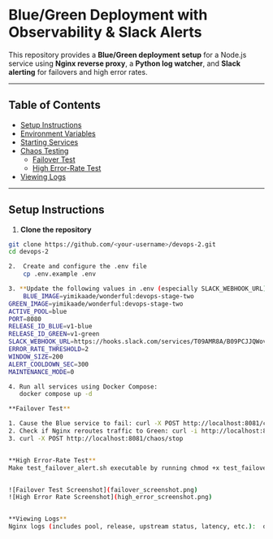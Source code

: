 # Blue/Green Deployment with Observability & Slack Alerts

This repository provides a **Blue/Green deployment setup** for a Node.js service using **Nginx reverse proxy**, a **Python log watcher**, and **Slack alerting** for failovers and high error rates.

---

## Table of Contents

- [Setup Instructions](#setup-instructions)
- [Environment Variables](#environment-variables)
- [Starting Services](#starting-services)
- [Chaos Testing](#chaos-testing)
  - [Failover Test](#failover-test)
  - [High Error-Rate Test](#high-error-rate-test)
- [Viewing Logs](#viewing-logs)

---

## Setup Instructions

1. **Clone the repository**

```bash
git clone https://github.com/<your-username>/devops-2.git
cd devops-2

2.  Create and configure the .env file
    cp .env.example .env

3. **Update the following values in .env (especially SLACK_WEBHOOK_URL)**
    BLUE_IMAGE=yimikaade/wonderful:devops-stage-two
GREEN_IMAGE=yimikaade/wonderful:devops-stage-two
ACTIVE_POOL=blue
PORT=8080
RELEASE_ID_BLUE=v1-blue
RELEASE_ID_GREEN=v1-green
SLACK_WEBHOOK_URL=https://hooks.slack.com/services/T09AMR8A/B09PCJJQWovrMqe7gJLnLrM
ERROR_RATE_THRESHOLD=2
WINDOW_SIZE=200
ALERT_COOLDOWN_SEC=300
MAINTENANCE_MODE=0

4. Run all services using Docker Compose:
   docker compose up -d

**Failover Test**

1. Cause the Blue service to fail: curl -X POST http://localhost:8081/chaos/start?mode=error
2. Check if Nginx reroutes traffic to Green: curl -i http://localhost:8080/version
3. curl -X POST http://localhost:8081/chaos/stop


**High Error-Rate Test**
Make test_failover_alert.sh executable by running chmod +x test_failover.sh then run it: ./test_failover_alert.sh when that is done, check your slack.


![Failover Test Screenshot](failover_screenshot.png)
![High Error Rate Screenshot](high_error_screenshot.png)


**Viewing Logs**
Nginx logs (includes pool, release, upstream status, latency, etc.):  docker exec nginx tail -n 50 /var/log/nginx/access.log

